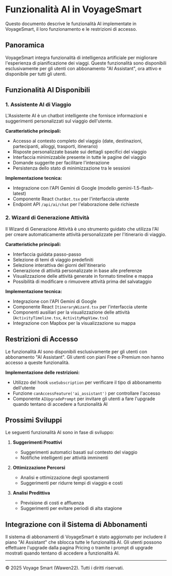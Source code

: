 # Funzionalità AI in VoyageSmart

Questo documento descrive le funzionalità AI implementate in VoyageSmart, il loro funzionamento e le restrizioni di accesso.

## Panoramica

VoyageSmart integra funzionalità di intelligenza artificiale per migliorare l'esperienza di pianificazione dei viaggi. Queste funzionalità sono disponibili esclusivamente per gli utenti con abbonamento "AI Assistant", ora attivo e disponibile per tutti gli utenti.

## Funzionalità AI Disponibili

### 1. Assistente AI di Viaggio

L'Assistente AI è un chatbot intelligente che fornisce informazioni e suggerimenti personalizzati sul viaggio dell'utente.

**Caratteristiche principali:**
- Accesso al contesto completo del viaggio (date, destinazioni, partecipanti, alloggi, trasporti, itinerario)
- Risposte personalizzate basate sui dettagli specifici del viaggio
- Interfaccia minimizzabile presente in tutte le pagine del viaggio
- Domande suggerite per facilitare l'interazione
- Persistenza dello stato di minimizzazione tra le sessioni

**Implementazione tecnica:**
- Integrazione con l'API Gemini di Google (modello gemini-1.5-flash-latest)
- Componente React `ChatBot.tsx` per l'interfaccia utente
- Endpoint API `/api/ai/chat` per l'elaborazione delle richieste

### 2. Wizard di Generazione Attività

Il Wizard di Generazione Attività è uno strumento guidato che utilizza l'AI per creare automaticamente attività personalizzate per l'itinerario di viaggio.

**Caratteristiche principali:**
- Interfaccia guidata passo-passo
- Selezione di temi di viaggio predefiniti
- Selezione interattiva dei giorni dell'itinerario
- Generazione di attività personalizzate in base alle preferenze
- Visualizzazione delle attività generate in formato timeline e mappa
- Possibilità di modificare o rimuovere attività prima del salvataggio

**Implementazione tecnica:**
- Integrazione con l'API Gemini di Google
- Componente React `ItineraryWizard.tsx` per l'interfaccia utente
- Componenti ausiliari per la visualizzazione delle attività (`ActivityTimeline.tsx`, `ActivityMapView.tsx`)
- Integrazione con Mapbox per la visualizzazione su mappa

## Restrizioni di Accesso

Le funzionalità AI sono disponibili esclusivamente per gli utenti con abbonamento "AI Assistant". Gli utenti con piani Free o Premium non hanno accesso a queste funzionalità.

**Implementazione delle restrizioni:**
- Utilizzo del hook `useSubscription` per verificare il tipo di abbonamento dell'utente
- Funzione `canAccessFeature('ai_assistant')` per controllare l'accesso
- Componente `AIUpgradePrompt` per invitare gli utenti a fare l'upgrade quando tentano di accedere a funzionalità AI

## Prossimi Sviluppi

Le seguenti funzionalità AI sono in fase di sviluppo:

1. **Suggerimenti Proattivi**
   - Suggerimenti automatici basati sul contesto del viaggio
   - Notifiche intelligenti per attività imminenti

2. **Ottimizzazione Percorsi**
   - Analisi e ottimizzazione degli spostamenti
   - Suggerimenti per ridurre tempi di viaggio e costi

3. **Analisi Predittiva**
   - Previsione di costi e affluenza
   - Suggerimenti per evitare periodi di alta stagione

## Integrazione con il Sistema di Abbonamenti

Il sistema di abbonamenti di VoyageSmart è stato aggiornato per includere il piano "AI Assistant" che sblocca tutte le funzionalità AI. Gli utenti possono effettuare l'upgrade dalla pagina Pricing o tramite i prompt di upgrade mostrati quando tentano di accedere a funzionalità AI.

---

© 2025 Voyage Smart (Wawen22). Tutti i diritti riservati.
